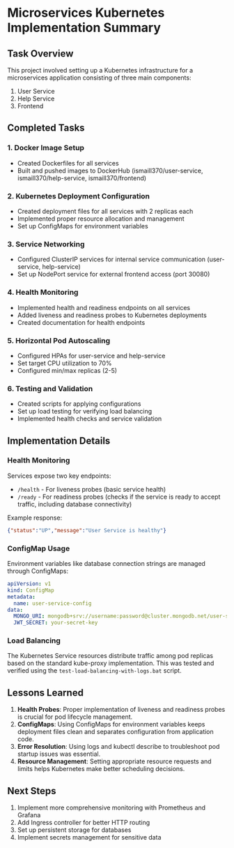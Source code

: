 # Microservices Kubernetes Implementation Summary

## Task Overview

This project involved setting up a Kubernetes infrastructure for a microservices application consisting of three main components:
1. User Service
2. Help Service
3. Frontend

## Completed Tasks

### 1. Docker Image Setup
- Created Dockerfiles for all services
- Built and pushed images to DockerHub (ismaill370/user-service, ismaill370/help-service, ismaill370/frontend)

### 2. Kubernetes Deployment Configuration
- Created deployment files for all services with 2 replicas each
- Implemented proper resource allocation and management
- Set up ConfigMaps for environment variables

### 3. Service Networking
- Configured ClusterIP services for internal service communication (user-service, help-service)
- Set up NodePort service for external frontend access (port 30080)

### 4. Health Monitoring
- Implemented health and readiness endpoints on all services
- Added liveness and readiness probes to Kubernetes deployments
- Created documentation for health endpoints

### 5. Horizontal Pod Autoscaling
- Configured HPAs for user-service and help-service
- Set target CPU utilization to 70%
- Configured min/max replicas (2-5)

### 6. Testing and Validation
- Created scripts for applying configurations
- Set up load testing for verifying load balancing
- Implemented health checks and service validation

## Implementation Details

### Health Monitoring
Services expose two key endpoints:
- `/health` - For liveness probes (basic service health)
- `/ready` - For readiness probes (checks if the service is ready to accept traffic, including database connectivity)

Example response:
```json
{"status":"UP","message":"User Service is healthy"}
```

### ConfigMap Usage
Environment variables like database connection strings are managed through ConfigMaps:
```yaml
apiVersion: v1
kind: ConfigMap
metadata:
  name: user-service-config
data:
  MONGO_URI: mongodb+srv://username:password@cluster.mongodb.net/user-service
  JWT_SECRET: your-secret-key
```

### Load Balancing
The Kubernetes Service resources distribute traffic among pod replicas based on the standard kube-proxy implementation. This was tested and verified using the `test-load-balancing-with-logs.bat` script.

## Lessons Learned

1. **Health Probes**: Proper implementation of liveness and readiness probes is crucial for pod lifecycle management.
2. **ConfigMaps**: Using ConfigMaps for environment variables keeps deployment files clean and separates configuration from application code.
3. **Error Resolution**: Using logs and kubectl describe to troubleshoot pod startup issues was essential.
4. **Resource Management**: Setting appropriate resource requests and limits helps Kubernetes make better scheduling decisions.

## Next Steps

1. Implement more comprehensive monitoring with Prometheus and Grafana
2. Add Ingress controller for better HTTP routing
3. Set up persistent storage for databases
4. Implement secrets management for sensitive data
